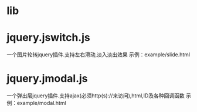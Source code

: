 lib
===

jquery.jswitch.js
====
一个图片轮转jquery插件.支持左右滑动,淡入淡出效果
示例：example/slide.html

jquery.jmodal.js
====
一个弹出层jquery插件.支持ajax(必须http(s)://来访问),html,ID及各种回调函数
示例：example/modal.html
